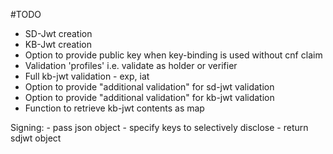 #TODO
- SD-Jwt creation
- KB-Jwt creation
- Option to provide public key when key-binding is used without cnf claim
- Validation 'profiles' i.e. validate as holder or verifier
- Full kb-jwt validation - exp, iat
- Option to provide "additional validation" for sd-jwt validation
- Option to provide "additional validation" for kb-jwt validation
- Function to retrieve kb-jwt contents as map


Signing:
    - pass json object
    - specify keys to selectively disclose
    - return sdjwt object

